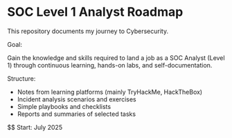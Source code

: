 # SOC Level 1 Analyst Roadmap

This repository documents my journey to Cybersecurity. 

Goal: 

Gain the knowledge and skills required to land a job as a SOC Analyst (Level 1) through continuous learning, hands-on labs, and self-documentation.

Structure: 
- Notes from learning platforms (mainly TryHackMe, HackTheBox)
- Incident analysis scenarios and exercises
- Simple playbooks and checklists
- Reports and summaries of selected tasks

$$ Start: July 2025
